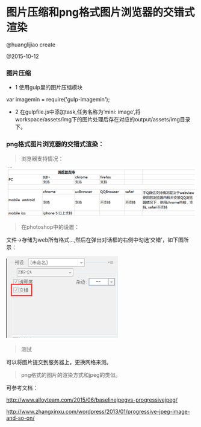 # 图片压缩和png格式图片浏览器的交错式渲染

@huanglijiao create

@2015-10-12

### 图片压缩 

* 1 使用gulp里的图片压缩模块

var imagemin = require('gulp-imagemin'); 

* 2 在gulpfile.js中添加task,任务名称为‘mini: image’,将workspace/assets/img下的图片处理后存在对应的output/assets/img目录下。

### png格式图片浏览器的交错式渲染：

> 浏览器支持情况：

![image](./img/2.png)

> 在photoshop中的设置：

文件-&gt;存储为web所有格式...,然后在弹出对话框的右侧中勾选‘交错’，如下图所示：

![image](./img/1.png)

> 测试

可以将图片提交到服务器上，更换网络来测。

> png格式的图片的渲染方式和jpeg的类似。

可参考文档：

http://www.alloyteam.com/2015/06/baselinejpegvs-progressivejpeg/

http://www.zhangxinxu.com/wordpress/2013/01/progressive-jpeg-image-and-so-on/





